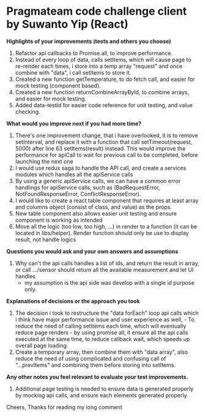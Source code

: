 # Pragmateam code challenge client by Suwanto Yip (React)


**Highlights of your improvements (tests and others you choose)**
  1. Refactor api callbacks to Promise.all, to improve performance.
  2. Instead of every loop of data, calls setItems<useState>, which will cause page to re-render each times, 
  i store into a temp array "request" and once combine with "data", i call setItems to store it.
  3. Created a new function getTemperature, to do fetch call, and easier for mock testing (component based).
  4. Created a new function returnCombineArrayById, to combine arrays, and easier for mock testing.
  5. Added data-testId for easier code reference for unit testing, and value checking.

**What would you improve next if you had more time?**
  1. There's one improvement change, that i have overlooked, it is to remove setInterval, and replace it with a function that call setTimeout(request, 5000) after line 63 setItems(result) instead. This would improve the performance for apiCall to wait for previous call to be completed, before launching the next one
  2. I would use redux saga to handle the API call, and create a services modules which handles all the apiService calls
  3. By using a generic apiService calls, we can have a common error handlings for apiService calls, such as (BadRequestError, NotFoundResponseError, ConflictResponseError).
  4. I would like to create a react table component that requires at least array and columns object (consist of class, and value) as the props.
  5. New table component also allows easier unit testing and ensure component is working as intended
  6. Move all the logic (too low, too high, ...) in render to a function (it can be located in libs/helper). Render function should only be use to display result, not handle logics
  
**Questions you would ask and your own answers and assumptions**
  1. Why can't the api calls handles a list of ids, and return the result in array, or call .../sensor should return all the available measurement and let UI handles
     - my assumption is the api side was develop with a single id purpose only.
  
**Explanations of decisions or the approach you took**
  1. The decision i took to restructure the "data forEach" loop api calls which i think have major performance issue and user experience as well, 
    - To reduce the need of calling setItems<useState> each time, which will eventually reduce page renders
    - by using promise all, it ensure all the api calls executed at the same time, to reduce callback wait, which speeds up overall page loading.
  2. Create a temporary array, then combine them with "data array", also reduce the need of using complicated and confusing call of "...prevItems" and combining them before storing into setItems.
  
**Any other notes you feel relevant to evaluate your test improvements.**
  1. Additional page testing is needed to ensure data is generated properly by mocking api calls, and ensure each elements generated properly.

Cheers, Thanks for reading my long comment


